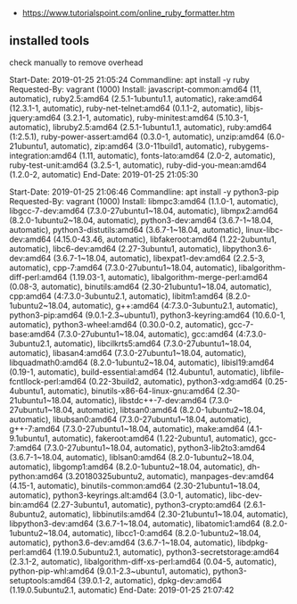- https://www.tutorialspoint.com/online_ruby_formatter.htm

## installed tools
check manually to remove overhead

Start-Date: 2019-01-25  21:05:24
Commandline: apt install -y ruby
Requested-By: vagrant (1000)
Install: javascript-common:amd64 (11, automatic), ruby2.5:amd64 (2.5.1-1ubuntu1.1, automatic), rake:amd64 (12.3.1-1, automatic), ruby-net-telnet:amd64 (0.1.1-2, automatic), libjs-jquery:amd64 (3.2.1-1, automatic), ruby-minitest:amd64 (5.10.3-1, automatic), libruby2.5:amd64 (2.5.1-1ubuntu1.1, automatic), ruby:amd64 (1:2.5.1), ruby-power-assert:amd64 (0.3.0-1, automatic), unzip:amd64 (6.0-21ubuntu1, automatic), zip:amd64 (3.0-11build1, automatic), rubygems-integration:amd64 (1.11, automatic), fonts-lato:amd64 (2.0-2, automatic), ruby-test-unit:amd64 (3.2.5-1, automatic), ruby-did-you-mean:amd64 (1.2.0-2, automatic)
End-Date: 2019-01-25  21:05:30

Start-Date: 2019-01-25  21:06:46
Commandline: apt install -y python3-pip
Requested-By: vagrant (1000)
Install: libmpc3:amd64 (1.1.0-1, automatic), libgcc-7-dev:amd64 (7.3.0-27ubuntu1~18.04, automatic), libmpx2:amd64 (8.2.0-1ubuntu2~18.04, automatic), python3-dev:amd64 (3.6.7-1~18.04, automatic), python3-distutils:amd64 (3.6.7-1~18.04, automatic), linux-libc-dev:amd64 (4.15.0-43.46, automatic), libfakeroot:amd64 (1.22-2ubuntu1, automatic), libc6-dev:amd64 (2.27-3ubuntu1, automatic), libpython3.6-dev:amd64 (3.6.7-1~18.04, automatic), libexpat1-dev:amd64 (2.2.5-3, automatic), cpp-7:amd64 (7.3.0-27ubuntu1~18.04, automatic), libalgorithm-diff-perl:amd64 (1.19.03-1, automatic), libalgorithm-merge-perl:amd64 (0.08-3, automatic), binutils:amd64 (2.30-21ubuntu1~18.04, automatic), cpp:amd64 (4:7.3.0-3ubuntu2.1, automatic), libitm1:amd64 (8.2.0-1ubuntu2~18.04, automatic), g++:amd64 (4:7.3.0-3ubuntu2.1, automatic), python3-pip:amd64 (9.0.1-2.3~ubuntu1), python3-keyring:amd64 (10.6.0-1, automatic), python3-wheel:amd64 (0.30.0-0.2, automatic), gcc-7-base:amd64 (7.3.0-27ubuntu1~18.04, automatic), gcc:amd64 (4:7.3.0-3ubuntu2.1, automatic), libcilkrts5:amd64 (7.3.0-27ubuntu1~18.04, automatic), libasan4:amd64 (7.3.0-27ubuntu1~18.04, automatic), libquadmath0:amd64 (8.2.0-1ubuntu2~18.04, automatic), libisl19:amd64 (0.19-1, automatic), build-essential:amd64 (12.4ubuntu1, automatic), libfile-fcntllock-perl:amd64 (0.22-3build2, automatic), python3-xdg:amd64 (0.25-4ubuntu1, automatic), binutils-x86-64-linux-gnu:amd64 (2.30-21ubuntu1~18.04, automatic), libstdc++-7-dev:amd64 (7.3.0-27ubuntu1~18.04, automatic), libtsan0:amd64 (8.2.0-1ubuntu2~18.04, automatic), libubsan0:amd64 (7.3.0-27ubuntu1~18.04, automatic), g++-7:amd64 (7.3.0-27ubuntu1~18.04, automatic), make:amd64 (4.1-9.1ubuntu1, automatic), fakeroot:amd64 (1.22-2ubuntu1, automatic), gcc-7:amd64 (7.3.0-27ubuntu1~18.04, automatic), python3-lib2to3:amd64 (3.6.7-1~18.04, automatic), liblsan0:amd64 (8.2.0-1ubuntu2~18.04, automatic), libgomp1:amd64 (8.2.0-1ubuntu2~18.04, automatic), dh-python:amd64 (3.20180325ubuntu2, automatic), manpages-dev:amd64 (4.15-1, automatic), binutils-common:amd64 (2.30-21ubuntu1~18.04, automatic), python3-keyrings.alt:amd64 (3.0-1, automatic), libc-dev-bin:amd64 (2.27-3ubuntu1, automatic), python3-crypto:amd64 (2.6.1-8ubuntu2, automatic), libbinutils:amd64 (2.30-21ubuntu1~18.04, automatic), libpython3-dev:amd64 (3.6.7-1~18.04, automatic), libatomic1:amd64 (8.2.0-1ubuntu2~18.04, automatic), libcc1-0:amd64 (8.2.0-1ubuntu2~18.04, automatic), python3.6-dev:amd64 (3.6.7-1~18.04, automatic), libdpkg-perl:amd64 (1.19.0.5ubuntu2.1, automatic), python3-secretstorage:amd64 (2.3.1-2, automatic), libalgorithm-diff-xs-perl:amd64 (0.04-5, automatic), python-pip-whl:amd64 (9.0.1-2.3~ubuntu1, automatic), python3-setuptools:amd64 (39.0.1-2, automatic), dpkg-dev:amd64 (1.19.0.5ubuntu2.1, automatic)
End-Date: 2019-01-25  21:07:42